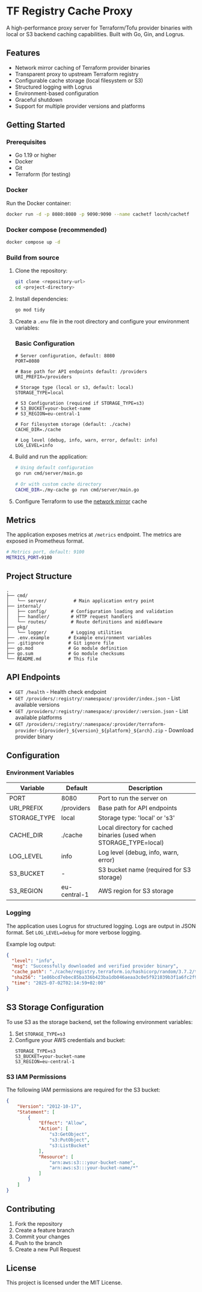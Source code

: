 # TF Registry Cache Proxy

A high-performance proxy server for Terraform/Tofu provider binaries with local or S3 backend caching capabilities. Built with Go, Gin, and Logrus.

## Features

- Network mirror caching of Terraform provider binaries
- Transparent proxy to upstream Terraform registry
- Configurable cache storage (local filesystem or S3)
- Structured logging with Logrus
- Environment-based configuration
- Graceful shutdown
- Support for multiple provider versions and platforms

## Getting Started

### Prerequisites

- Go 1.19 or higher
- Docker
- Git
- Terraform (for testing)

### Docker

Run the Docker container:
```bash
docker run -d -p 8080:8080 -p 9090:9090 --name cachetf locnh/cachetf
```

### Docker compose (recommended)

```bash
docker compose up -d
```

### Build from source

1. Clone the repository:
   ```bash
   git clone <repository-url>
   cd <project-directory>
   ```

2. Install dependencies:
   ```bash
   go mod tidy
   ```

3. Create a `.env` file in the root directory and configure your environment variables:

   ### Basic Configuration
   ```env
   # Server configuration, default: 8080
   PORT=8080
   
   # Base path for API endpoints default: /providers
   URI_PREFIX=/providers
   
   # Storage type (local or s3, default: local)
   STORAGE_TYPE=local

   # S3 Configuration (required if STORAGE_TYPE=s3)
   # S3_BUCKET=your-bucket-name
   # S3_REGION=eu-central-1
   
   # For filesystem storage (default: ./cache)
   CACHE_DIR=./cache
   
   # Log level (debug, info, warn, error, default: info)
   LOG_LEVEL=info
   ```

4. Build and run the application:
   ```bash
   # Using default configuration
   go run cmd/server/main.go
   
   # Or with custom cache directory
   CACHE_DIR=./my-cache go run cmd/server/main.go
   ```

5. Configure Terraform to use the [network mirror](https://developer.hashicorp.com/terraform/internals/provider-network-mirror-protocol#protocol-base-url) cache

## Metrics

The application exposes metrics at `/metrics` endpoint. The metrics are exposed in Prometheus format.
```bash
# Metrics port, default: 9100
METRICS_PORT=9100
```

## Project Structure

```
.
├── cmd/
│   └── server/          # Main application entry point
├── internal/
│   ├── config/         # Configuration loading and validation
│   ├── handler/        # HTTP request handlers
│   └── routes/         # Route definitions and middleware
├── pkg/
│   └── logger/         # Logging utilities
├── .env.example       # Example environment variables
├── .gitignore         # Git ignore file
├── go.mod             # Go module definition
├── go.sum             # Go module checksums
└── README.md          # This file
```

## API Endpoints

- `GET /health` - Health check endpoint
- `GET /providers/:registry/:namespace/:provider/index.json` - List available versions
- `GET /providers/:registry/:namespace/:provider/:version.json` - List available platforms
- `GET /providers/:registry/:namespace/:provider/terraform-provider-${provider}_${version}_${platform}_${arch}.zip` - Download provider binary

## Configuration

### Environment Variables

| Variable              | Default           | Description                                                                 |
|----------------------|-------------------|-----------------------------------------------------------------------------|
| PORT                | 8080             | Port to run the server on                                                  |
| URI_PREFIX          | /providers       | Base path for API endpoints                                                |
| STORAGE_TYPE        | local            | Storage type: 'local' or 's3'                                         |
| CACHE_DIR           | ./cache          | Local directory for cached binaries (used when STORAGE_TYPE=local)    |
| LOG_LEVEL           | info             | Log level (debug, info, warn, error)                                       |
| S3_BUCKET           | -                | S3 bucket name (required for S3 storage)                                   |
| S3_REGION           | eu-central-1     | AWS region for S3 storage                                                  |

### Logging

The application uses Logrus for structured logging. Logs are output in JSON format. Set `LOG_LEVEL=debug` for more verbose logging.

Example log output:
```json
{
  "level": "info",
  "msg": "Successfully downloaded and verified provider binary",
  "cache_path": "./cache/registry.terraform.io/hashicorp/random/3.7.2/terraform-provider-random_3.7.2_darwin_arm64.zip",
  "sha256": "1e86bcd7ebec85ba336b423ba1db046aeaa3c0e5f921039b3f1a6fc2f978feab",
  "time": "2025-07-02T02:14:59+02:00"
}
```

## S3 Storage Configuration

To use S3 as the storage backend, set the following environment variables:

1. Set `STORAGE_TYPE=s3`
2. Configure your AWS credentials and bucket:
   ```env
   STORAGE_TYPE=s3
   S3_BUCKET=your-bucket-name
   S3_REGION=eu-central-1
   ```

### S3 IAM Permissions

The following IAM permissions are required for the S3 bucket:

```json
{
    "Version": "2012-10-17",
    "Statement": [
        {
            "Effect": "Allow",
            "Action": [
                "s3:GetObject",
                "s3:PutObject",
                "s3:ListBucket"
            ],
            "Resource": [
                "arn:aws:s3:::your-bucket-name",
                "arn:aws:s3:::your-bucket-name/*"
            ]
        }
    ]
}
```

## Contributing

1. Fork the repository
2. Create a feature branch
3. Commit your changes
4. Push to the branch
5. Create a new Pull Request

## License

This project is licensed under the MIT License.
